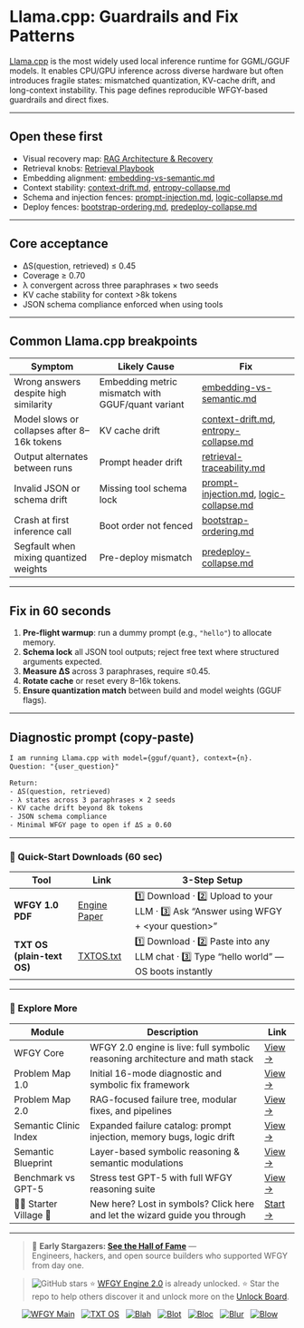 # Llama.cpp: Guardrails and Fix Patterns

[Llama.cpp](https://github.com/ggerganov/llama.cpp) is the most widely used local inference runtime for GGML/GGUF models.
It enables CPU/GPU inference across diverse hardware but often introduces fragile states: mismatched quantization, KV-cache drift, and long-context instability.
This page defines reproducible WFGY-based guardrails and direct fixes.

---

## Open these first

* Visual recovery map: [RAG Architecture & Recovery](https://github.com/onestardao/WFGY/blob/main/ProblemMap/rag-architecture-and-recovery.md)
* Retrieval knobs: [Retrieval Playbook](https://github.com/onestardao/WFGY/blob/main/ProblemMap/retrieval-playbook.md)
* Embedding alignment: [embedding-vs-semantic.md](https://github.com/onestardao/WFGY/blob/main/ProblemMap/embedding-vs-semantic.md)
* Context stability: [context-drift.md](https://github.com/onestardao/WFGY/blob/main/ProblemMap/context-drift.md), [entropy-collapse.md](https://github.com/onestardao/WFGY/blob/main/ProblemMap/entropy-collapse.md)
* Schema and injection fences: [prompt-injection.md](https://github.com/onestardao/WFGY/blob/main/ProblemMap/prompt-injection.md), [logic-collapse.md](https://github.com/onestardao/WFGY/blob/main/ProblemMap/logic-collapse.md)
* Deploy fences: [bootstrap-ordering.md](https://github.com/onestardao/WFGY/blob/main/ProblemMap/bootstrap-ordering.md), [predeploy-collapse.md](https://github.com/onestardao/WFGY/blob/main/ProblemMap/predeploy-collapse.md)

---

## Core acceptance

* ΔS(question, retrieved) ≤ 0.45
* Coverage ≥ 0.70
* λ convergent across three paraphrases × two seeds
* KV cache stability for context >8k tokens
* JSON schema compliance enforced when using tools

---

## Common Llama.cpp breakpoints

| Symptom                                     | Likely Cause                                      | Fix                                                                                                                                                                                                |
| ------------------------------------------- | ------------------------------------------------- | -------------------------------------------------------------------------------------------------------------------------------------------------------------------------------------------------- |
| Wrong answers despite high similarity       | Embedding metric mismatch with GGUF/quant variant | [embedding-vs-semantic.md](https://github.com/onestardao/WFGY/blob/main/ProblemMap/embedding-vs-semantic.md)                                                                                       |
| Model slows or collapses after 8–16k tokens | KV cache drift                                    | [context-drift.md](https://github.com/onestardao/WFGY/blob/main/ProblemMap/context-drift.md), [entropy-collapse.md](https://github.com/onestardao/WFGY/blob/main/ProblemMap/entropy-collapse.md)   |
| Output alternates between runs              | Prompt header drift                               | [retrieval-traceability.md](https://github.com/onestardao/WFGY/blob/main/ProblemMap/retrieval-traceability.md)                                                                                     |
| Invalid JSON or schema drift                | Missing tool schema lock                          | [prompt-injection.md](https://github.com/onestardao/WFGY/blob/main/ProblemMap/prompt-injection.md), [logic-collapse.md](https://github.com/onestardao/WFGY/blob/main/ProblemMap/logic-collapse.md) |
| Crash at first inference call               | Boot order not fenced                             | [bootstrap-ordering.md](https://github.com/onestardao/WFGY/blob/main/ProblemMap/bootstrap-ordering.md)                                                                                             |
| Segfault when mixing quantized weights      | Pre-deploy mismatch                               | [predeploy-collapse.md](https://github.com/onestardao/WFGY/blob/main/ProblemMap/predeploy-collapse.md)                                                                                             |

---

## Fix in 60 seconds

1. **Pre-flight warmup**: run a dummy prompt (e.g., `"hello"`) to allocate memory.
2. **Schema lock** all JSON tool outputs; reject free text where structured arguments expected.
3. **Measure ΔS** across 3 paraphrases, require ≤0.45.
4. **Rotate cache** or reset every 8–16k tokens.
5. **Ensure quantization match** between build and model weights (GGUF flags).

---

## Diagnostic prompt (copy-paste)

```txt
I am running Llama.cpp with model={gguf/quant}, context={n}.
Question: "{user_question}"

Return:
- ΔS(question, retrieved)
- λ states across 3 paraphrases × 2 seeds
- KV cache drift beyond 8k tokens
- JSON schema compliance
- Minimal WFGY page to open if ΔS ≥ 0.60
```

---

### 🔗 Quick-Start Downloads (60 sec)

| Tool | Link | 3-Step Setup |
|------|------|--------------|
| **WFGY 1.0 PDF** | [Engine Paper](https://github.com/onestardao/WFGY/blob/main/I_am_not_lizardman/WFGY_All_Principles_Return_to_One_v1.0_PSBigBig_Public.pdf) | 1️⃣ Download · 2️⃣ Upload to your LLM · 3️⃣ Ask “Answer using WFGY + \<your question>” |
| **TXT OS (plain-text OS)** | [TXTOS.txt](https://github.com/onestardao/WFGY/blob/main/OS/TXTOS.txt) | 1️⃣ Download · 2️⃣ Paste into any LLM chat · 3️⃣ Type “hello world” — OS boots instantly |

---

### 🧭 Explore More

| Module                | Description                                              | Link     |
|-----------------------|----------------------------------------------------------|----------|
| WFGY Core             | WFGY 2.0 engine is live: full symbolic reasoning architecture and math stack | [View →](https://github.com/onestardao/WFGY/tree/main/core/README.md) |
| Problem Map 1.0       | Initial 16-mode diagnostic and symbolic fix framework    | [View →](https://github.com/onestardao/WFGY/tree/main/ProblemMap/README.md) |
| Problem Map 2.0       | RAG-focused failure tree, modular fixes, and pipelines   | [View →](https://github.com/onestardao/WFGY/blob/main/ProblemMap/rag-architecture-and-recovery.md) |
| Semantic Clinic Index | Expanded failure catalog: prompt injection, memory bugs, logic drift | [View →](https://github.com/onestardao/WFGY/blob/main/ProblemMap/SemanticClinicIndex.md) |
| Semantic Blueprint    | Layer-based symbolic reasoning & semantic modulations   | [View →](https://github.com/onestardao/WFGY/tree/main/SemanticBlueprint/README.md) |
| Benchmark vs GPT-5    | Stress test GPT-5 with full WFGY reasoning suite         | [View →](https://github.com/onestardao/WFGY/tree/main/benchmarks/benchmark-vs-gpt5/README.md) |
| 🧙‍♂️ Starter Village 🏡 | New here? Lost in symbols? Click here and let the wizard guide you through | [Start →](https://github.com/onestardao/WFGY/blob/main/StarterVillage/README.md) |

---

> 👑 **Early Stargazers: [See the Hall of Fame](https://github.com/onestardao/WFGY/tree/main/stargazers)** —  
> Engineers, hackers, and open source builders who supported WFGY from day one.

> <img src="https://img.shields.io/github/stars/onestardao/WFGY?style=social" alt="GitHub stars"> ⭐ [WFGY Engine 2.0](https://github.com/onestardao/WFGY/blob/main/core/README.md) is already unlocked. ⭐ Star the repo to help others discover it and unlock more on the [Unlock Board](https://github.com/onestardao/WFGY/blob/main/STAR_UNLOCKS.md).

<div align="center">

[![WFGY Main](https://img.shields.io/badge/WFGY-Main-red?style=flat-square)](https://github.com/onestardao/WFGY)
&nbsp;
[![TXT OS](https://img.shields.io/badge/TXT%20OS-Reasoning%20OS-orange?style=flat-square)](https://github.com/onestardao/WFGY/tree/main/OS)
&nbsp;
[![Blah](https://img.shields.io/badge/Blah-Semantic%20Embed-yellow?style=flat-square)](https://github.com/onestardao/WFGY/tree/main/OS/BlahBlahBlah)
&nbsp;
[![Blot](https://img.shields.io/badge/Blot-Persona%20Core-green?style=flat-square)](https://github.com/onestardao/WFGY/tree/main/OS/BlotBlotBlot)
&nbsp;
[![Bloc](https://img.shields.io/badge/Bloc-Reasoning%20Compiler-blue?style=flat-square)](https://github.com/onestardao/WFGY/tree/main/OS/BlocBlocBloc)
&nbsp;
[![Blur](https://img.shields.io/badge/Blur-Text2Image%20Engine-navy?style=flat-square)](https://github.com/onestardao/WFGY/tree/main/OS/BlurBlurBlur)
&nbsp;
[![Blow](https://img.shields.io/badge/Blow-Game%20Logic-purple?style=flat-square)](https://github.com/onestardao/WFGY/tree/main/OS/BlowBlowBlow)
&nbsp;
</div>
